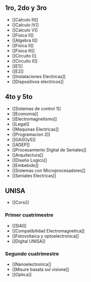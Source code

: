 ## 1ro, 2do y 3ro
- [[Calculo III]]
- [[Calculo IV]]
- [[Calculo V]]
- [[Fisica II]]
- [[Algebra II]]
- [[Fisica II]]
- [[Fisica III]]
- [[Circuito I]]
- [[Circuito II]]
- [[E1]]
- [[E2]]
- [[Instalaciones Electricas]]
- [[Dispositivos electricos]]
## 4to y 5to
- [[Sistemas de control 1]]
- [[Economia]]
- [[Electromagnetismo]]
- [[Legal]]
- [[Maquinas Electricas]]
- [[Programacion 2]]
- [[GASOyS]]
- [[ADEP]]
- [[Procesamiento Digital de Seniales]]
- [[Arquitectura]]
- [[Diseño Logico]]
- [[Embebido]]
- [[Sistemas con Microprocesadores]]
- [[Seniales Electricas]]


## UNISA
- [[Corsi]]

### Primer cuatrimestre
- [[SIAI]]
- [[Compatibilidad Electromagnetica]]
- [[Fotovoltaica y optoelectronica]]
- [[Digital UNISA]]

### Segundo cuatrimestre
- [[Nanoelectronica]]
- [[Misure basata sul visione]]
- [[Optica]]





